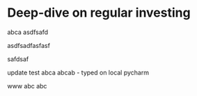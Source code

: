 # Deep-dive on regular investing
abca
asdfsafd

asdfsadfasfasf

safdsaf

update test abca abcab - typed on local pycharm

www abc abc